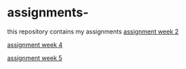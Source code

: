 # assignments-
this repository contains my assignments 
[assignment week 2](https://github.com/u898243/assignments-/blob/master/Assignment_week_2%20(1).ipynb)

[assignment week 4](https://github.com/u898243/assignments-/blob/master/Assignment_week_4%2B(1)-Copy1.ipynb)

[assignment week 5](https://github.com/u898243/assignments-/blob/master/Assignment_week_5%2B(1).ipynb)
